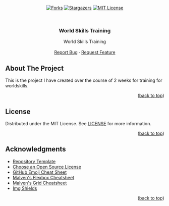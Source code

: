 <!-- Allow HTML -->
<!-- markdownlint-disable MD033 -->

<!-- Allow HTML top-level heading -->
<!-- markdownlint-disable MD041 -->

<a name="readme-top"></a>

<!-- PROJECT SHIELDS -->
<div align="center">

<a href="[forks-url]">[![Forks][forks-shield]][forks-url]</a>
<a href="[stars-url]">[![Stargazers][stars-shield]][stars-url]</a>
<a href="[license-url]">[![MIT License][license-shield]][license-url]</a>

</div>

<!-- PROJECT LOGO -->
<br />
<div align="center">
  <h3 align="center">World Skills Training</h3>

  <p align="center">
    World Skills Training
    <br />
    <br />
    <a href="https://github.com/caffeine-addictt/worldskills-training/issues">Report Bug</a>
    ·
    <a href="https://github.com/caffeine-addictt/worldskills-training/issues">Request Feature</a>
  </p>
</div>

<!-- ABOUT THE PROJECT -->

## About The Project

This is the project I have created over the course of 2 weeks for training for worldskills.

<p align="right">(<a href="#readme-top">back to top</a>)</p>

<!-- LICENSE -->

## License

Distributed under the MIT License. See [LICENSE](./LICENSE) for more information.

<p align="right">(<a href="#readme-top">back to top</a>)</p>

<!-- ACKNOWLEDGMENTS -->

## Acknowledgments

- [Repository Template](https://github.com/caffeine-addictt/template)
- [Choose an Open Source License](https://choosealicense.com)
- [GitHub Emoji Cheat Sheet](https://www.webpagefx.com/tools/emoji-cheat-sheet)
- [Malven's Flexbox Cheatsheet](https://flexbox.malven.co/)
- [Malven's Grid Cheatsheet](https://grid.malven.co/)
- [Img Shields](https://shields.io)

<p align="right">(<a href="#readme-top">back to top</a>)</p>

<!-- MARKDOWN LINKS & IMAGES -->
<!-- https://www.markdownguide.org/basic-syntax/#reference-style-links -->

[forks-shield]: https://img.shields.io/github/forks/ws_1.svg?style=for-the-badge
[forks-url]: https://github.com/caffeine-addictt/worldskills-training/network/members
[stars-shield]: https://img.shields.io/github/stars/ws_1.svg?style=for-the-badge&color=yellow
[stars-url]: https://github.com/caffeine-addictt/worldskills-training/stargazers
[license-shield]: https://img.shields.io/github/license/ws_1.svg?style=for-the-badge
[license-url]: https://github.com/caffeine-addictt/worldskills-training/blob/master/LICENSE

